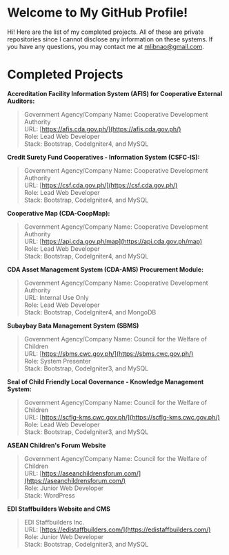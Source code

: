# Welcome to My GitHub Profile!

Hi! Here are the list of my completed projects. All of these are private repositories since I cannot disclose any information on these systems. If you have any questions, you may contact me at mlibnao@gmail.com.


# Completed Projects

 **Accreditation Facility Information System (AFIS) for Cooperative External Auditors:** 
> Government Agency/Company Name: Cooperative Development Authority  
> URL: [https://afis.cda.gov.ph/](https://afis.cda.gov.ph/)  
> Role: Lead Web Developer    
> Stack: Bootstrap, CodeIgniter4, and MySQL  

 **Credit Surety Fund Cooperatives - Information System (CSFC-IS):** 
> Government Agency/Company Name: Cooperative Development Authority  
> URL: [https://csf.cda.gov.ph/](https://csf.cda.gov.ph/)  
> Role: Lead Web Developer    
> Stack: Bootstrap, CodeIgniter4, and MySQL  

**Cooperative Map (CDA-CoopMap):** 
> Government Agency/Company Name: Cooperative Development Authority  
> URL: [https://api.cda.gov.ph/map](https://api.cda.gov.ph/map)  
> Role: Lead Web Developer    
> Stack: Bootstrap, CodeIgniter4, and MySQL  


**CDA Asset Management System (CDA-AMS) Procurement Module:** 
> Government Agency/Company Name: Cooperative Development Authority  
> URL: Internal Use Only  
> Role: Lead Web Developer    
> Stack: Bootstrap, CodeIgniter4, and MongoDB 

 **Subaybay Bata Management System (SBMS)** 
> Government Agency/Company Name: Council for the Welfare of Children  
> URL: [https://sbms.cwc.gov.ph/](https://sbms.cwc.gov.ph/)  
> Role: System Presenter  
> Stack: Bootstrap, CodeIgniter3, and MySQL  

 **Seal of Child Friendly Local Governance - Knowledge Management System:** 
> Government Agency/Company Name: Council for the Welfare of Children  
> URL: [https://scflg-kms.cwc.gov.ph/](https://scflg-kms.cwc.gov.ph/)  
> Role: Lead Web Developer  
> Stack: Bootstrap, CodeIgniter3, and MySQL  

 **ASEAN Children's Forum Website** 
> Government Agency/Company Name: Council for the Welfare of Children  
> URL: [https://aseanchildrensforum.com/](https://aseanchildrensforum.com/)  
> Role: Junior Web Developer  
> Stack: WordPress  

 **EDI Staffbuilders Website and CMS** 
> EDI Staffbuilders Inc.  
> URL: [https://edistaffbuilders.com/](https://edistaffbuilders.com/)  
> Role: Junior Web Developer  
> Stack: Bootstrap, CodeIgniter3, and MySQL  

